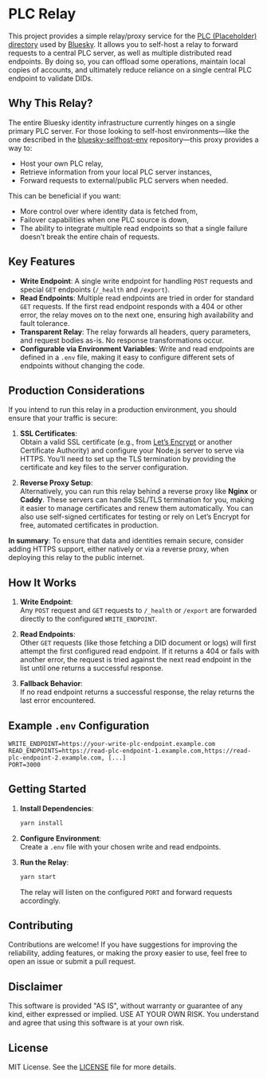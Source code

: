 # PLC Relay

This project provides a simple relay/proxy service for the [PLC (Placeholder) directory](https://web.plc.directory/) used by [Bluesky](https://bsky.social/about/). It allows you to self-host a relay to forward requests to a central PLC server, as well as multiple distributed read endpoints. By doing so, you can offload some operations, maintain local copies of accounts, and ultimately reduce reliance on a single central PLC endpoint to validate DIDs.

## Why This Relay?

The entire Bluesky identity infrastructure currently hinges on a single primary PLC server. For those looking to self-host environments—like the one described in the [bluesky-selfhost-env](https://github.com/itaru2622/bluesky-selfhost-env) repository—this proxy provides a way to:
- Host your own PLC relay,
- Retrieve information from your local PLC server instances,
- Forward requests to external/public PLC servers when needed.

This can be beneficial if you want:
- More control over where identity data is fetched from,
- Failover capabilities when one PLC source is down,
- The ability to integrate multiple read endpoints so that a single failure doesn’t break the entire chain of requests.

## Key Features

- **Write Endpoint**: A single write endpoint for handling `POST` requests and special `GET` endpoints (`/_health` and `/export`).
- **Read Endpoints**: Multiple read endpoints are tried in order for standard `GET` requests. If the first read endpoint responds with a 404 or other error, the relay moves on to the next one, ensuring high availability and fault tolerance.
- **Transparent Relay**: The relay forwards all headers, query parameters, and request bodies as-is. No response transformations occur.
- **Configurable via Environment Variables**: Write and read endpoints are defined in a `.env` file, making it easy to configure different sets of endpoints without changing the code.

## Production Considerations

If you intend to run this relay in a production environment, you should ensure that your traffic is secure:

1. **SSL Certificates**:  
   Obtain a valid SSL certificate (e.g., from [Let’s Encrypt](https://letsencrypt.org/) or another Certificate Authority) and configure your Node.js server to serve via HTTPS. You’ll need to set up the TLS termination by providing the certificate and key files to the server configuration.

2. **Reverse Proxy Setup**:  
   Alternatively, you can run this relay behind a reverse proxy like **Nginx** or **Caddy**. These servers can handle SSL/TLS termination for you, making it easier to manage certificates and renew them automatically. You can also use self-signed certificates for testing or rely on Let’s Encrypt for free, automated certificates in production.

**In summary**: To ensure that data and identities remain secure, consider adding HTTPS support, either natively or via a reverse proxy, when deploying this relay to the public internet.

## How It Works

1. **Write Endpoint**:  
   Any `POST` request and `GET` requests to `/_health` or `/export` are forwarded directly to the configured `WRITE_ENDPOINT`.

2. **Read Endpoints**:  
   Other `GET` requests (like those fetching a DID document or logs) will first attempt the first configured read endpoint. If it returns a 404 or fails with another error, the request is tried against the next read endpoint in the list until one returns a successful response.

3. **Fallback Behavior**:  
   If no read endpoint returns a successful response, the relay returns the last error encountered.

## Example `.env` Configuration

```env
WRITE_ENDPOINT=https://your-write-plc-endpoint.example.com
READ_ENDPOINTS=https://read-plc-endpoint-1.example.com,https://read-plc-endpoint-2.example.com, [...]
PORT=3000
```

## Getting Started

1. **Install Dependencies**:
   ```sh
   yarn install
   ```

2. **Configure Environment**:  
   Create a `.env` file with your chosen write and read endpoints.

3. **Run the Relay**:
   ```sh
   yarn start
   ```
   The relay will listen on the configured `PORT` and forward requests accordingly.

## Contributing

Contributions are welcome! If you have suggestions for improving the reliability, adding features, or making the proxy easier to use, feel free to open an issue or submit a pull request.

## Disclaimer
This software is provided "AS IS", without warranty or guarantee of any kind, either expressed or implied. 
USE AT YOUR OWN RISK. You understand and agree that using this software is at your own risk. 

## License

MIT License. See the [LICENSE](LICENSE) file for more details.
